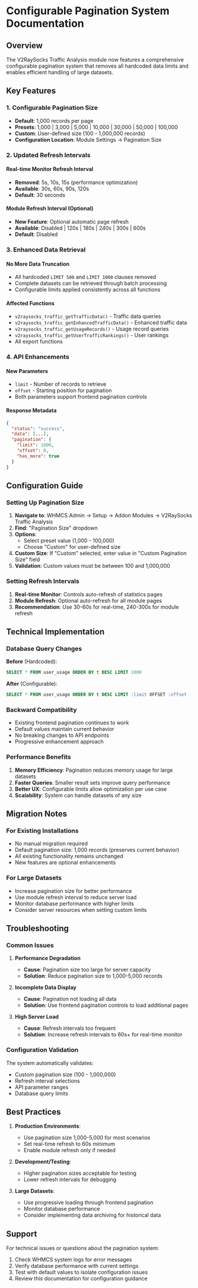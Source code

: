# Configurable Pagination System Documentation

## Overview

The V2RaySocks Traffic Analysis module now features a comprehensive configurable pagination system that removes all hardcoded data limits and enables efficient handling of large datasets.

## Key Features

### 1. Configurable Pagination Size
- **Default**: 1,000 records per page
- **Presets**: 1,000 | 3,000 | 5,000 | 10,000 | 30,000 | 50,000 | 100,000
- **Custom**: User-defined size (100 - 1,000,000 records)
- **Configuration Location**: Module Settings → Pagination Size

### 2. Updated Refresh Intervals

#### Real-time Monitor Refresh Interval
- **Removed**: 5s, 10s, 15s (performance optimization)
- **Available**: 30s, 60s, 90s, 120s
- **Default**: 30 seconds

#### Module Refresh Interval (Optional)
- **New Feature**: Optional automatic page refresh
- **Available**: Disabled | 120s | 180s | 240s | 300s | 600s
- **Default**: Disabled

### 3. Enhanced Data Retrieval

#### No More Data Truncation
- All hardcoded `LIMIT 500` and `LIMIT 1000` clauses removed
- Complete datasets can be retrieved through batch processing
- Configurable limits applied consistently across all functions

#### Affected Functions
- `v2raysocks_traffic_getTrafficData()` - Traffic data queries
- `v2raysocks_traffic_getEnhancedTrafficData()` - Enhanced traffic data
- `v2raysocks_traffic_getUsageRecords()` - Usage record queries  
- `v2raysocks_traffic_getUserTrafficRankings()` - User rankings
- All export functions

### 4. API Enhancements

#### New Parameters
- `limit` - Number of records to retrieve
- `offset` - Starting position for pagination
- Both parameters support frontend pagination controls

#### Response Metadata
```json
{
  "status": "success",
  "data": [...],
  "pagination": {
    "limit": 1000,
    "offset": 0,
    "has_more": true
  }
}
```

## Configuration Guide

### Setting Up Pagination Size

1. **Navigate to**: WHMCS Admin → Setup → Addon Modules → V2RaySocks Traffic Analysis
2. **Find**: "Pagination Size" dropdown
3. **Options**:
   - Select preset value (1,000 - 100,000)
   - Choose "Custom" for user-defined size
4. **Custom Size**: If "Custom" selected, enter value in "Custom Pagination Size" field
5. **Validation**: Custom values must be between 100 and 1,000,000

### Setting Refresh Intervals

1. **Real-time Monitor**: Controls auto-refresh of statistics pages
2. **Module Refresh**: Optional auto-refresh for all module pages
3. **Recommendation**: Use 30-60s for real-time, 240-300s for module refresh

## Technical Implementation

### Database Query Changes

**Before** (Hardcoded):
```sql
SELECT * FROM user_usage ORDER BY t DESC LIMIT 1000
```

**After** (Configurable):
```sql
SELECT * FROM user_usage ORDER BY t DESC LIMIT :limit OFFSET :offset
```

### Backward Compatibility

- Existing frontend pagination continues to work
- Default values maintain current behavior
- No breaking changes to API endpoints
- Progressive enhancement approach

### Performance Benefits

1. **Memory Efficiency**: Pagination reduces memory usage for large datasets
2. **Faster Queries**: Smaller result sets improve query performance  
3. **Better UX**: Configurable limits allow optimization per use case
4. **Scalability**: System can handle datasets of any size

## Migration Notes

### For Existing Installations
- No manual migration required
- Default pagination size: 1,000 records (preserves current behavior)
- All existing functionality remains unchanged
- New features are optional enhancements

### For Large Datasets
- Increase pagination size for better performance
- Use module refresh interval to reduce server load
- Monitor database performance with higher limits
- Consider server resources when setting custom limits

## Troubleshooting

### Common Issues

1. **Performance Degradation**
   - **Cause**: Pagination size too large for server capacity
   - **Solution**: Reduce pagination size to 1,000-5,000 records

2. **Incomplete Data Display**
   - **Cause**: Pagination not loading all data
   - **Solution**: Use frontend pagination controls to load additional pages

3. **High Server Load**
   - **Cause**: Refresh intervals too frequent
   - **Solution**: Increase refresh intervals to 60s+ for real-time monitor

### Configuration Validation

The system automatically validates:
- Custom pagination size (100 - 1,000,000)
- Refresh interval selections
- API parameter ranges
- Database query limits

## Best Practices

1. **Production Environments**:
   - Use pagination size 1,000-5,000 for most scenarios
   - Set real-time refresh to 60s minimum
   - Enable module refresh only if needed

2. **Development/Testing**:
   - Higher pagination sizes acceptable for testing
   - Lower refresh intervals for debugging

3. **Large Datasets**:
   - Use progressive loading through frontend pagination
   - Monitor database performance
   - Consider implementing data archiving for historical data

## Support

For technical issues or questions about the pagination system:
1. Check WHMCS system logs for error messages
2. Verify database performance with current settings
3. Test with default values to isolate configuration issues
4. Review this documentation for configuration guidance